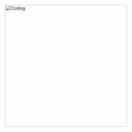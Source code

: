 <!-- 选择一个你喜欢的放在适当位置 -->
<img align="right" alt="Coding" width="400" src="https://cdn.dribbble.com/users/1059583/screenshots/4171367/coding-freak.gif">
